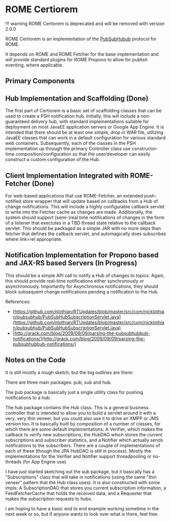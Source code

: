 # ROME Certiorem

!!! warning
    ROME Certiorem is deprecated and will be removed with version 2.0.0

ROME Certiorem is an implementation of the
[PubSubHubub](https://en.wikipedia.org/wiki/WebSub) protocol for ROME.

It depends on ROME and ROME Fetcher for the base implementation and will provide
standard plugins for ROME Propono to allow for publish eventing, where
applicable.

## Primary Components

## Hub Implementation and Scaffolding (Done)

The first part of Certiorem is a basic set of scaffolding classes that can be
used to create a PSH notification hub. Initially, this will include a
non-guaranteed delivery hub, with standard implementations suitable for
deployment on most JavaEE application servers or Google App Engine. It is
intended that there should be at least one simple, drop in WAR file, utilizing
JavaEE classes that can work in a default configuration for various standard web
containers. Subsequently, each of the classes in the PSH implementation up
through the primary Controller class use constructor-time
composition/configuration so that the user/developer can easily construct a
custom configuration of the Hub.

## Client Implementation Integrated with ROME-Fetcher (Done)

For web-based applications that use ROME-Fetcher, an extended push-notified
store wrapper that will update based on callbacks from a Hub of change
notifications. This will include a highly configurable callback servlet to write
into the Fetcher cache as changes are made. Additionally, the system should
support (semi-)real time notifications of changes in the form of a listener that
exectutes in a TBD thread state relative to the callback servlet. This should be
packaged as a simple JAR with no more deps than fetcher that defines the
callback servlet, and automagically does subscribes where link=rel appropriate.

## Notification Implementation for Propono based and JAX-RS based Servers (In Progress)

This should be a simple API call to notify a Hub of changes to topics. Again,
this should provide real-time notifications either synchronously or
asynchronously. Importantly for Asynchronous notifications, they should block
subsequent change notifications pending a notification to the Hub.

References:

- [https://github.com/nlothian/RTUpdates/blob/master/src/com/nicklothian/pubsubhub/PubSubHubSubscriptionServlet.java](https://github.com/nlothian/RTUpdates/blob/master/src/com/nicklothian/pubsubhub/PubSubHubSubscriptionServlet.java)
- [http://grack.com/blog/2009/09/09/parsing-the-pubsubhubbub-notifications/](http://grack.com/blog/2009/09/09/parsing-the-pubsubhubbub-notifications/)

## Notes on the Code

It is still mostly a rough sketch, but the big outlines are there:

There are three main packages: pub, sub and hub.

The pub package is basically just a single utility class for pushing
notifications to a hub.

The hub package contains the Hub class. This is a general business controller
that is intended to allow you to build a servlet around it with a very, very
thin veneer, but you could also use it to drive an XMPP or JMS version too. It
is basically built by composition of a number of classes, for which there are
some default implementations: A Verifier, which makes the callback to verify new
subscriptions, the HubDAO which stores the current subscriptions and subscriber
statistics, and a Notifier which actually sends notifications to the
subscribers. There are a couple of implementations of each of these (though the
JPA HubDAO is still in process). Mostly the implementations for the Verifier and
Notifier support threadpooling or no-threads (for App Engine use).

I have just started sketching out the sub package, but it basically has a
"Subscriptions" class that will take in notifications (using the same "thin
veneer" pattern that the Hub class uses). It is also constructed with some
impls: A SubscriptionDAO that stores you current subscription information, a
FeedFetcherCache that holds the received data, and a Requester that makes the
subscription requests to hubs.

I am hoping to have a basic end to end example working sometime in the next week
or so, but if anyone wants to look over what is there, feel free.
